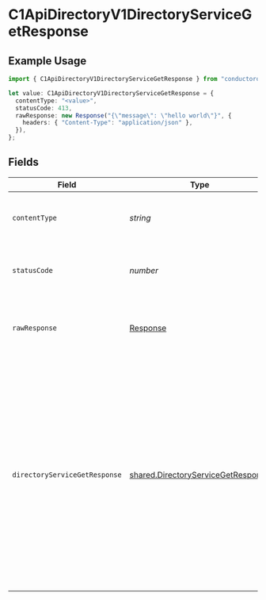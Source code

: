 # C1ApiDirectoryV1DirectoryServiceGetResponse

## Example Usage

```typescript
import { C1ApiDirectoryV1DirectoryServiceGetResponse } from "conductorone-sdk-typescript/sdk/models/operations";

let value: C1ApiDirectoryV1DirectoryServiceGetResponse = {
  contentType: "<value>",
  statusCode: 413,
  rawResponse: new Response("{\"message\": \"hello world\"}", {
    headers: { "Content-Type": "application/json" },
  }),
};
```

## Fields

| Field                                                                                                                                                                                                             | Type                                                                                                                                                                                                              | Required                                                                                                                                                                                                          | Description                                                                                                                                                                                                       |
| ----------------------------------------------------------------------------------------------------------------------------------------------------------------------------------------------------------------- | ----------------------------------------------------------------------------------------------------------------------------------------------------------------------------------------------------------------- | ----------------------------------------------------------------------------------------------------------------------------------------------------------------------------------------------------------------- | ----------------------------------------------------------------------------------------------------------------------------------------------------------------------------------------------------------------- |
| `contentType`                                                                                                                                                                                                     | *string*                                                                                                                                                                                                          | :heavy_check_mark:                                                                                                                                                                                                | HTTP response content type for this operation                                                                                                                                                                     |
| `statusCode`                                                                                                                                                                                                      | *number*                                                                                                                                                                                                          | :heavy_check_mark:                                                                                                                                                                                                | HTTP response status code for this operation                                                                                                                                                                      |
| `rawResponse`                                                                                                                                                                                                     | [Response](https://developer.mozilla.org/en-US/docs/Web/API/Response)                                                                                                                                             | :heavy_check_mark:                                                                                                                                                                                                | Raw HTTP response; suitable for custom response parsing                                                                                                                                                           |
| `directoryServiceGetResponse`                                                                                                                                                                                     | [shared.DirectoryServiceGetResponse](../../../sdk/models/shared/directoryservicegetresponse.md)                                                                                                                   | :heavy_minus_sign:                                                                                                                                                                                                | The Directory Service Get Response returns a directory view with a directory and JSONPATHs indicating the<br/> location in the expanded array that items are expanded as indicated by the expand mask in the request. |